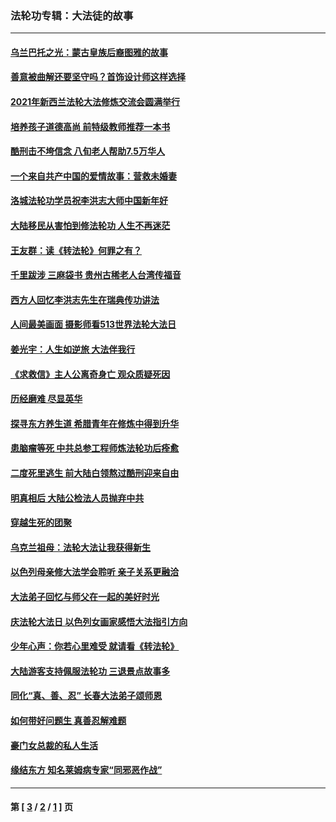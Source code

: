 ### 法轮功专辑：大法徒的故事
---
#### [乌兰巴托之光：蒙古皇族后裔图雅的故事](../../pages/nf1147481/n13155759.md?12030430) 
#### [善意被曲解还要坚守吗？首饰设计师这样选择](../../pages/nf1147481/n13077575.md?12030430) 
#### [2021年新西兰法轮大法修炼交流会圆满举行](../../pages/nf1147481/n13033149.md?12030430) 
#### [培养孩子道德高尚 前特级教师推荐一本书](../../pages/nf1147481/n12938640.md?12030430) 
#### [酷刑击不垮信念 八旬老人帮助7.5万华人](../../pages/nf1147481/n12880712.md?12030430) 
#### [一个来自共产中国的爱情故事：营救未婚妻](../../pages/nf1147481/n12778386.md?12030430) 
#### [洛城法轮功学员祝李洪志大师中国新年好](../../pages/nf1147481/n12724685.md?12030430) 
#### [大陆移民从害怕到修法轮功 人生不再迷茫](../../pages/nf1147481/n12414325.md?12030430) 
#### [王友群：读《转法轮》何罪之有？](../../pages/nf1147481/n12408647.md?12030430) 
#### [千里跋涉 三麻袋书 贵州古稀老人台湾传福音](../../pages/nf1147481/n12198750.md?12030430) 
#### [西方人回忆李洪志先生在瑞典传功讲法](../../pages/nf1147481/n12099607.md?12030430) 
#### [人间最美画面 摄影师看513世界法轮大法日](../../pages/nf1147481/n12094118.md?12030430) 
#### [姜光宇：人生如逆旅 大法伴我行](../../pages/nf1147481/n12088664.md?12030430) 
#### [《求救信》主人公离奇身亡 观众质疑死因](../../pages/nf1147481/n11845215.md?12030430) 
#### [历经磨难 尽显英华](../../pages/nf1147481/n11723297.md?12030430) 
#### [探寻东方养生道 希腊青年在修炼中得到升华](../../pages/nf1147481/n11494502.md?12030430) 
#### [患脑瘤等死 中共总参工程师炼法轮功后痊愈](../../pages/nf1147481/n11466682.md?12030430) 
#### [二度死里逃生 前大陆白领熬过酷刑迎来自由](../../pages/nf1147481/n11368594.md?12030430) 
#### [明真相后 大陆公检法人员抛弃中共](../../pages/nf1147481/n11358618.md?12030430) 
#### [穿越生死的团聚](../../pages/nf1147481/n11258922.md?12030430) 
#### [乌克兰祖母：法轮大法让我获得新生](../../pages/nf1147481/n11269457.md?12030430) 
#### [以色列母亲修大法学会聆听 亲子关系更融洽](../../pages/nf1147481/n11268195.md?12030430) 
#### [大法弟子回忆与师父在一起的美好时光](../../pages/nf1147481/n11267759.md?12030430) 
#### [庆法轮大法日 以色列女画家感悟大法指引方向](../../pages/nf1147481/n11267735.md?12030430) 
#### [少年心声：你若心里难受 就请看《转法轮》](../../pages/nf1147481/n11267496.md?12030430) 
#### [大陆游客支持佩服法轮功 三退景点故事多](../../pages/nf1147481/n11267378.md?12030430) 
#### [同化“真、善、忍” 长春大法弟子颂师恩](../../pages/nf1147481/n11266497.md?12030430) 
#### [如何带好问题生 真善忍解难题](../../pages/nf1147481/n11243655.md?12030430) 
#### [豪门女总裁的私人生活](../../pages/nf1147481/n10127794.md?12030430) 
#### [缘结东方 知名莱姆病专家“同邪恶作战”](../../pages/nf1147481/n10682468.md?12030430) 

---
#### 第 [ [3](./3.md?12030430) / [2](./2.md?12030430) / [1](./1.md?12030430) ] 页
